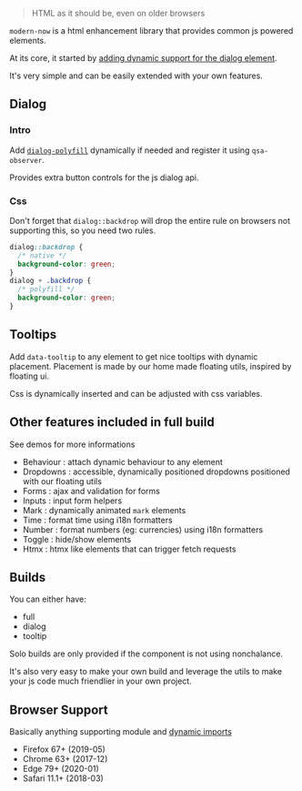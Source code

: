 > HTML as it should be, even on older browsers

`modern-now` is a html enhancement library that provides common js powered
elements.

At its core, it started by [adding dynamic support for the dialog element](https://blog.lekoala.be/using-dialog-elements-today).

It's very simple and can be easily extended with your own features.

## Dialog

### Intro

Add [`dialog-polyfill`](
https://github.com/GoogleChrome/dialog-polyfill) dynamically if needed and register it using `qsa-observer`.

Provides extra button controls for the js dialog api.

### Css

Don't forget that `dialog::backdrop` will drop the entire rule on browsers
not supporting this, so you need two rules.

```css
dialog::backdrop {
  /* native */
  background-color: green;
}
dialog + .backdrop {
  /* polyfill */
  background-color: green;
}
```

## Tooltips

Add `data-tooltip` to any element to get nice tooltips with dynamic placement.
Placement is made by our home made floating utils, inspired by floating ui.

Css is dynamically inserted and can be adjusted with css variables.

## Other features included in full build

See demos for more informations

- Behaviour : attach dynamic behaviour to any element
- Dropdowns : accessible, dynamically positioned dropdowns positioned with our floating utils
- Forms : ajax and validation for forms
- Inputs : input form helpers
- Mark : dynamically animated `mark` elements
- Time : format time using i18n formatters
- Number : format numbers (eg: currencies) using i18n formatters
- Toggle : hide/show elements
- Htmx : htmx like elements that can trigger fetch requests

## Builds

You can either have:
- full
- dialog
- tooltip

Solo builds are only provided if the component is not using nonchalance.

It's also very easy to make your own build and leverage the utils to make your
js code much friendlier in your own project.

## Browser Support

Basically anything supporting module and [dynamic imports](https://caniuse.com/es6-module-dynamic-import)

- Firefox 67+ (2019-05)
- Chrome 63+ (2017-12)
- Edge 79+ (2020-01)
- Safari 11.1+ (2018-03)
 